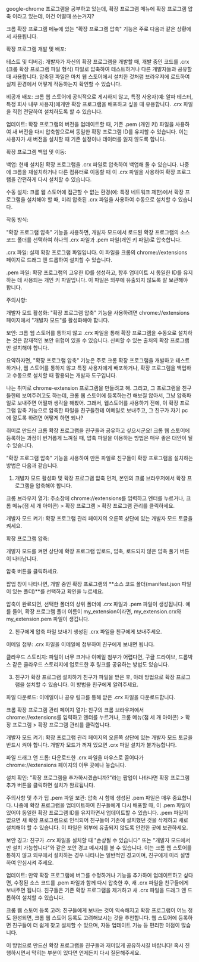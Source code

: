 google-chrome 프로그램을 공부하고 있는데, 확장 프로그램 메뉴에 확장 프로그램 압축 이라고 있는데, 이건 어떨때 쓰는거지?



크롬 확장 프로그램 메뉴에 있는 "확장 프로그램 압축" 기능은 주로 다음과 같은 상황에서 사용됩니다.

확장 프로그램 개발 및 배포:

테스트 및 디버깅: 개발자가 자신의 확장 프로그램을 개발할 때, 개발 중인 코드를 .crx (크롬 확장 프로그램 파일 형식) 파일로 압축하여 테스트하거나 다른 개발자들과 공유할 때 사용합니다. 압축된 파일은 마치 웹 스토어에서 설치한 것처럼 브라우저에 로드하여 실제 환경에서 어떻게 작동하는지 확인할 수 있습니다.

비공개 배포: 크롬 웹 스토어에 공식적으로 게시하지 않고, 특정 사용자(예: 알파 테스터, 특정 회사 내부 사용자)에게만 확장 프로그램을 배포하고 싶을 때 유용합니다. .crx 파일을 직접 전달하여 설치하도록 할 수 있습니다.

업데이트: 확장 프로그램의 버전을 업데이트할 때, 기존 .pem (개인 키) 파일을 사용하여 새 버전을 다시 압축함으로써 동일한 확장 프로그램 ID를 유지할 수 있습니다. 이는 사용자가 새 버전을 설치할 때 기존 설정이나 데이터를 잃지 않도록 합니다.

확장 프로그램 백업 및 이동:

백업: 현재 설치된 확장 프로그램을 .crx 파일로 압축하여 백업해 둘 수 있습니다. 나중에 크롬을 재설치하거나 다른 컴퓨터로 이동할 때 이 .crx 파일을 사용하여 확장 프로그램을 간편하게 다시 설치할 수 있습니다.

수동 설치: 크롬 웹 스토어에 접근할 수 없는 환경(예: 특정 네트워크 제한)에서 확장 프로그램을 설치해야 할 때, 미리 압축된 .crx 파일을 사용하여 수동으로 설치할 수 있습니다.

작동 방식:

"확장 프로그램 압축" 기능을 사용하면, 개발자 모드에서 로드된 확장 프로그램의 소스 코드 폴더를 선택하여 하나의 .crx 파일과 .pem 파일(개인 키 파일)로 압축합니다.

.crx 파일: 실제 확장 프로그램 파일입니다. 이 파일을 크롬의 chrome://extensions 페이지로 드래그 앤 드롭하여 설치할 수 있습니다.

.pem 파일: 확장 프로그램의 고유한 ID를 생성하고, 향후 업데이트 시 동일한 ID를 유지하는 데 사용되는 개인 키 파일입니다. 이 파일은 외부에 유출되지 않도록 잘 보관해야 합니다.

주의사항:

개발자 모드 활성화: "확장 프로그램 압축" 기능을 사용하려면 chrome://extensions 페이지에서 "개발자 모드"를 활성화해야 합니다.

보안: 크롬 웹 스토어를 통하지 않고 .crx 파일을 통해 확장 프로그램을 수동으로 설치하는 것은 잠재적인 보안 위험이 있을 수 있습니다. 신뢰할 수 있는 출처의 확장 프로그램만 설치해야 합니다.

요약하자면, "확장 프로그램 압축" 기능은 주로 크롬 확장 프로그램을 개발하고 테스트하거나, 웹 스토어를 통하지 않고 특정 사용자에게 배포하거나, 확장 프로그램을 백업하고 수동으로 설치할 때 활용되는 개발자 도구입니다.


나는 취미로 chrome-extension 프로그램을 만들려고 해. 그리고, 그 프로그램을 친구들한테 보여주려고도 하는데, 크롬 웹 스토어에 등록하는건 해보질 않아서, 그냥 압축파일로 보내주면 어떨까 생각을 해봤어. 그래서, 웹스토어를 사용하기 전에, 이 확장 프로그램 압축 기능으로 압축한 파일을 친구들한테 이메일로 보내주고, 그 친구가 자기 pc 에 깔도록 하려면 어떻게 하면 되나?




취미로 만드신 크롬 확장 프로그램을 친구들과 공유하고 싶으시군요! 크롬 웹 스토어에 등록하는 과정이 번거롭게 느껴질 때, 압축 파일을 이용하는 방법은 매우 좋은 대안이 될 수 있습니다.

"확장 프로그램 압축" 기능을 사용하여 만든 파일로 친구들이 확장 프로그램을 설치하는 방법은 다음과 같습니다.

1. 개발자 모드 활성화 및 확장 프로그램 압축
먼저, 본인의 크롬 브라우저에서 확장 프로그램을 압축해야 합니다.

크롬 브라우저 열기: 주소창에 chrome://extensions를 입력하고 엔터를 누르거나, 크롬 메뉴(점 세 개 아이콘) > 확장 프로그램 > 확장 프로그램 관리를 클릭하세요.

개발자 모드 켜기: 확장 프로그램 관리 페이지의 오른쪽 상단에 있는 개발자 모드 토글을 켜세요.

확장 프로그램 압축:

개발자 모드를 켜면 상단에 확장 프로그램 압로드, 압축, 로드되지 않은 압축 풀기 버튼이 나타납니다.

압축 버튼을 클릭하세요.

팝업 창이 나타나면, 개발 중인 확장 프로그램의 **소스 코드 폴더(manifest.json 파일이 있는 폴더)**를 선택하고 확인을 누르세요.

압축이 완료되면, 선택한 폴더의 상위 폴더에 .crx 파일과 .pem 파일이 생성됩니다. 예를 들어, 확장 프로그램 폴더 이름이 my_extension이라면, my_extension.crx와 my_extension.pem 파일이 생깁니다.

2. 친구에게 압축 파일 보내기
생성된 .crx 파일을 친구에게 보내주세요.

이메일 첨부: .crx 파일을 이메일에 첨부하여 친구에게 보내면 됩니다.

클라우드 스토리지: 파일이 너무 크거나 이메일 첨부가 어렵다면, 구글 드라이브, 드롭박스 같은 클라우드 스토리지에 업로드한 후 링크를 공유하는 방법도 있습니다.

3. 친구가 확장 프로그램 설치하기
친구가 파일을 받은 후, 아래 방법으로 확장 프로그램을 설치할 수 있습니다. 이 방법을 친구에게 알려주세요.

파일 다운로드: 이메일이나 공유 링크를 통해 받은 .crx 파일을 다운로드합니다.

크롬 확장 프로그램 관리 페이지 열기: 친구의 크롬 브라우저에서 chrome://extensions를 입력하고 엔터를 누르거나, 크롬 메뉴(점 세 개 아이콘) > 확장 프로그램 > 확장 프로그램 관리를 클릭합니다.

개발자 모드 켜기: 확장 프로그램 관리 페이지의 오른쪽 상단에 있는 개발자 모드 토글을 반드시 켜야 합니다. 개발자 모드가 꺼져 있으면 .crx 파일 설치가 불가능합니다.

파일 드래그 앤 드롭: 다운로드한 .crx 파일을 마우스로 끌어다가 chrome://extensions 페이지의 아무 곳에나 놓습니다.

설치 확인: "확장 프로그램을 추가하시겠습니까?"라는 팝업이 나타나면 확장 프로그램 추가 버튼을 클릭하면 설치가 완료됩니다.

주의사항 및 추가 팁
.pem 파일 보관: 압축 시 함께 생성된 .pem 파일은 매우 중요합니다. 나중에 확장 프로그램을 업데이트하여 친구들에게 다시 배포할 때, 이 .pem 파일이 있어야 동일한 확장 프로그램 ID를 유지하면서 업데이트할 수 있습니다. .pem 파일이 없으면 새 확장 프로그램으로 인식되어 친구들이 기존에 설치했던 것을 삭제하고 새로 설치해야 할 수 있습니다. 이 파일은 외부에 유출되지 않도록 안전한 곳에 보관하세요.

보안 경고: 친구가 .crx 파일을 설치할 때 "손상될 수 있습니다" 또는 "개발자 모드에서만 설치 가능합니다"와 같은 보안 경고 메시지를 볼 수 있습니다. 이는 크롬 웹 스토어를 통하지 않고 외부에서 설치하는 경우 나타나는 일반적인 경고이며, 친구에게 미리 설명하여 안심시켜 주세요.

업데이트: 만약 확장 프로그램에 버그를 수정하거나 기능을 추가하여 업데이트하고 싶다면, 수정된 소스 코드를 .pem 파일과 함께 다시 압축한 후, 새 .crx 파일을 친구들에게 보내주면 됩니다. 친구들은 기존 확장 프로그램을 제거하고 새 .crx 파일을 드래그 앤 드롭하여 설치할 수 있습니다.

크롬 웹 스토어 등록 고려: 친구들에게 보내는 것이 익숙해지고 확장 프로그램이 어느 정도 완성되면, 크롬 웹 스토어 등록도 고려해보시는 것을 추천합니다. 웹 스토어에 등록하면 친구들이 더 쉽게 찾고 설치할 수 있으며, 자동 업데이트 기능 등 편리한 이점이 많습니다.

이 방법으로 만드신 확장 프로그램을 친구들과 재미있게 공유하시길 바랍니다! 혹시 진행하시면서 막히는 부분이 있다면 언제든지 다시 질문해주세요.



